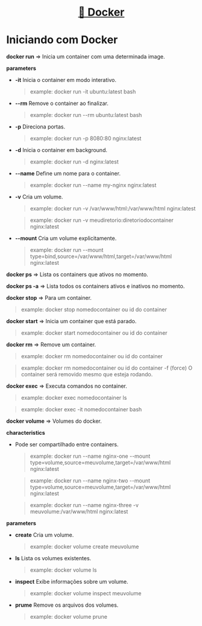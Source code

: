 <h1 align="center">
    <a href="https://docs.docker.com/">🔗 Docker</a>
</h1>

# Iniciando com Docker

<strong>docker run</strong> => Inicia um container com uma determinada image.

<strong>parameters</strong>

- <strong>-it</strong> Inicia o container em modo interativo.
  > example: docker run -it ubuntu:latest bash
- <strong>--rm</strong> Remove o container ao finalizar.
  > example: docker run --rm ubuntu:latest bash
- <strong>-p</strong> Direciona portas.
  > example: docker run -p 8080:80 nginx:latest
- <strong>-d</strong> Inicia o container em background.
  > example: docker run -d nginx:latest
- <strong>--name</strong> Define um nome para o container.
  > example: docker run --name my-nginx nginx:latest
- <strong>-v</strong> Cria um volume.

  > example: docker run -v /var/www/html:/var/www/html nginx:latest

  > example: docker run -v meudiretorio:diretoriodocontainer nginx:latest

- <strong>--mount</strong> Cria um volume explicitamente.

  > example: docker run --mount type=bind,source=/var/www/html,target=/var/www/html nginx:latest

<strong>docker ps</strong> => Lista os containers que ativos no momento.

<strong>docker ps -a</strong> => Lista todos os containers ativos e inativos no momento.

<strong>docker stop</strong> => Para um container.

> example: docker stop nomedocontainer ou id do container

<strong>docker start</strong> => Inicia um container que está parado.

> example: docker start nomedocontainer ou id do container

<strong>docker rm</strong> => Remove um container.

> example: docker rm nomedocontainer ou id do container

> example: docker rm nomedocontainer ou id do container -f (force) O container será removido mesmo que esteja rodando.

<strong>docker exec</strong> => Executa comandos no container.

> example: docker exec nomedocontainer ls

> example: docker exec -it nomedocontainer bash

<strong>docker volume</strong> => Volumes do docker.

<strong>characteristics</strong>

- Pode ser compartilhado entre containers.

  > example: docker run --name nginx-one --mount type=volume,source=meuvolume,target=/var/www/html nginx:latest

  > example: docker run --name nginx-two --mount type=volume,source=meuvolume,target=/var/www/html nginx:latest

  > example: docker run --name nginx-three -v meuvolume:/var/www/html nginx:latest

<strong>parameters</strong>

- <strong>create</strong> Cria um volume.

  > example: docker volume create meuvolume

- <strong>ls</strong> Lista os volumes existentes.

  > example: docker volume ls

- <strong>inspect</strong> Exibe informações sobre um volume.

  > example: docker volume inspect meuvolume

- <strong>prume</strong> Remove os arquivos dos volumes.
  > example: docker volume prune
